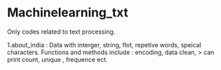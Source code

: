 # Machinelearning_txt
Only codes related to text processing. 

1.about_india : Data with interger, string, flot, repetive words, speical characters. 
                Functions and methods include : encoding, data clean, > can print count, unique , frequence ect.

                
